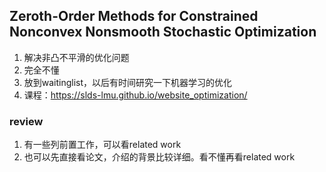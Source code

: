 ## Zeroth-Order Methods for Constrained Nonconvex Nonsmooth Stochastic Optimization
1. 解决非凸不平滑的优化问题
2. 完全不懂
3. 放到waitinglist，以后有时间研究一下机器学习的优化
4. 课程：https://slds-lmu.github.io/website_optimization/ 


### review
1. 有一些列前置工作，可以看related work
2. 也可以先直接看论文，介绍的背景比较详细。看不懂再看related work